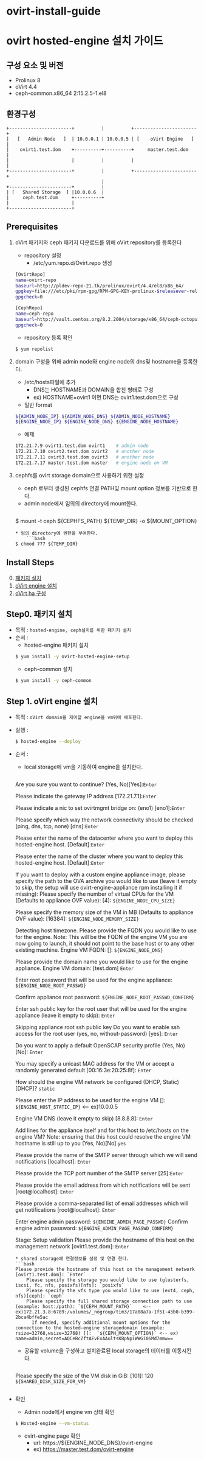 # ovirt-install-guide

# ovirt hosted-engine 설치 가이드

## 구성 요소 및 버전
* Prolinux 8
* oVirt 4.4
* ceph-common.x86_64 2:15.2.5-1.el8

## 환경구성
```
+-----------------------+          |          +-----------------------+
|   [   Admin Node   ]  | 10.0.0.1 | 10.0.0.5 | [    oVirt Engine   ] |
|    ovirt1.test.dom    +----------+----------+     master.test.dom   |
|                       |          |          |                       |
+-----------------------+          |          +-----------------------+
                                   |
+-----------------------+          |
| [   Shared Storage  ] |10.0.0.6  |
|     ceph.test.dom     +----------+
|                       |
+-----------------------+
```
## Prerequisites

1. oVirt 패키지와 ceph 패키지 다운로드를 위해 oVirt repository를 등록한다
    * repository 설정
        * /etc/yum.repo.d/Ovirt.repo 생성
    ```bash 
    [OvirtRepo]
    name=ovirt-repo
    baseurl=http://pldev-repo-21.tk/prolinux/ovirt/4.4/el8/x86_64/
    gpgkey=file:///etc/pki/rpm-gpg/RPM-GPG-KEY-prolinux-$releasever-release
    gpgcheck=0
    
    [CephRepo]
    name=ceph-repo
    baseurl=http://vault.centos.org/8.2.2004/storage/x86_64/ceph-octopus
    gpgcheck=0
    ```
    * repository 등록 확인
    ``` bash
    $ yum repolist
    ```    
    
2.  domain 구성을 위해 admin node와 engine node의 dns및 hostname을 등록한다.
    * /etc/hosts파일에 추가
        * DNS는 HOSTNAME과 DOMAIN을 합친 형태로 구성        
        * ex) HOSTNAME=ovirt1 이면 DNS는 ovirt1.test.dom으로 구성
    * 일반 format
    ```bash    
    ${ADMIN_NODE_IP} ${ADMIN_NODE_DNS} ${ADMIN_NODE_HOSTNAME}
    ${ENGINE_NODE_IP} ${ENGINE_NODE_DNS} ${ENGINE_NODE_HOSTNAME}
    ```
    * 예제
    ```bash
    172.21.7.9 ovirt1.test.dom ovirt1    # admin node
    172.21.7.10 ovirt2.test.dom ovirt2   # another node
    172.21.7.11 ovirt3.test.dom ovirt3   # another node
    172.21.7.17 master.test.dom master   # engine node on VM
    ```  
    
3.  cephfs를 ovirt storage domain으로 사용하기 위한 설정 
    * ceph 로부터 생성된 cephfs 연결 PATH및 mount option 정보를 기반으로 한다.
    * admin node에서 임의의 directory에 mount한다.
        ```bash
	$ mount -t ceph ${CEPHFS_PATH} ${TEMP_DIR} -o ${MOUNT_OPTION}
	```
    * 임의 directory에 권한을 부여한다. 
        ```bash
	$ chmod 777 ${TEMP_DIR}
    
## Install Steps
0. [패키지 설치](https://github.com/tmax-cloud/ovirt-install-guide/tree/master/K8S_Master#step0-%ED%99%98%EA%B2%BD-%EC%84%A4%EC%A0%95)
1. [oVirt engine 설치](https://github.com/tmax-cloud/ovirt-install-guide/tree/master/K8S_Master#step-1-cri-o-%EC%84%A4%EC%B9%98)
2. [oVirt ha 구성](https://github.com/tmax-cloud/ovirt-install-guide/tree/master/K8S_Master#step-2-kubeadm-kubelet-kubectl-%EC%84%A4%EC%B9%98)


## Step0. 패키지 설치
* 목적 : `hosted-engine, ceph설치를 위한 패키지 설치`
* 순서 : 
    * hosted-engine 패키지 설치
	```bash
	$ yum install -y ovirt-hosted-engine-setup
	```
    * ceph-common 설치
	```bash
	$ yum install -y ceph-common
	```  

## Step 1. oVirt engine 설치
* 목적 : `oVirt domain을 제어할 engine을 vm위에 배포한다.`
* 실행 : 
    ```bash
    $ hosted-engine --deploy
    ```
* 순서 :
    * local storage에 vm을 기동하여 engine을 설치한다. 
    
        ```bash	
	Are you sure you want to continue? (Yes, No)[Yes]:`Enter`

  	Please indicate the gateway IP address [172.21.7.1]:`Enter`

 	Please indicate a nic to set ovirtmgmt bridge on: (eno1) [eno1]:`Enter`

	Please specify which way the network connectivity should be checked (ping, dns, tcp, none) [dns]:`Enter`

	Please enter the name of the datacenter where you want to deploy this hosted-engine host. [Default]:`Enter`

	Please enter the name of the cluster where you want to deploy this hosted-engine host. [Default]:`Enter`

	If you want to deploy with a custom engine appliance image,
	please specify the path to the OVA archive you would like to use
	(leave it empty to skip, the setup will use ovirt-engine-appliance rpm installing it if missing):
	Please specify the number of virtual CPUs for the VM (Defaults to appliance OVF value): [4]: `${ENGINE_NODE_CPU_SIZE}`

	Please specify the memory size of the VM in MB (Defaults to appliance OVF value): [16384]: `${ENGINE_NODE_MEMORY_SIZE}`

	Detecting host timezone.
	Please provide the FQDN you would like to use for the engine.
	Note: This will be the FQDN of the engine VM you are now going to launch,
	it should not point to the base host or to any other existing machine.
	Engine VM FQDN:  []: `${ENGINE_NODE_DNS}`

	Please provide the domain name you would like to use for the engine appliance.
	Engine VM domain: [test.dom] `Enter`

	Enter root password that will be used for the engine appliance: `${ENGINE_NODE_ROOT_PASSWD}`

	Confirm appliance root password:  `${ENGINE_NODE_ROOT_PASSWD_CONFIRM}`

	Enter ssh public key for the root user that will be used for the engine appliance (leave it empty to skip): `Enter`

	Skipping appliance root ssh public key
	Do you want to enable ssh access for the root user (yes, no, without-password) [yes]: `Enter`

	Do you want to apply a default OpenSCAP security profile (Yes, No) [No]: `Enter`

	You may specify a unicast MAC address for the VM or accept a randomly generated default [00:16:3e:20:25:8f]: `Enter`

	How should the engine VM network be configured (DHCP, Static)[DHCP]? `static`

	Please enter the IP address to be used for the engine VM []: `${ENGINE_HOST_STATIC_IP}` <-- ex)10.0.0.5

	Engine VM DNS (leave it empty to skip) [8.8.8.8]: `Enter`

	Add lines for the appliance itself and for this host to /etc/hosts on the engine VM?
	Note: ensuring that this host could resolve the engine VM hostname is still up to you
	(Yes, No)[No]  `yes`

	Please provide the name of the SMTP server through which we will send notifications [localhost]: `Enter`

	Please provide the TCP port number of the SMTP server [25]:`Enter`

	Please provide the email address from which notifications will be sent [root@localhost]: `Enter`

	Please provide a comma-separated list of email addresses which will get notifications [root@localhost]: `Enter`

	Enter engine admin password: `${ENGINE_ADMIN_PAGE_PASSWD}`
	Confirm engine admin password: `${ENGINE_ADMIN_PAGE_PASSWD_CONFIRM}`

	Stage: Setup validation
	Please provide the hostname of this host on the management network [ovirt1.test.dom]: `Enter`
	```
    * shared storage에 연결정보를 설정 및 연결 한다.
	```bash
	Please provide the hostname of this host on the management network [ovirt1.test.dom]: `Enter`
        Please specify the storage you would like to use (glusterfs, iscsi, fc, nfs, posixfs)[nfs]: `posixfs`
        Please specify the vfs type you would like to use (ext4, ceph, nfs)[ceph]: `ceph`
        Please specify the full shared storage connection path to use (example: host:/path): `${CEPH_MOUNT_PATH}`    <-- ex)172.21.3.8:6789:/volumes/_nogroup/tim3/17a08a7a-1f51-43b0-b399-2bca4bffe5ac
          If needed, specify additional mount options for the connection to the hosted-engine storagedomain (example: rsize=32768,wsize=32768) []:  `${CEPH_MOUNT_OPTION}` <-- ex) name=admin,secret=AQCeBcZftAEvExAAultsKBpNpiWWGi06Md7mmw==
	```
    *  공유할 volume을 구성하고 설치완료된 local storage의 데이터를 이동시킨다.	
        ```bash
	Please specify the size of the VM disk in GiB: [101]: 120 `${SHARED_DISK_SIZE_FOR_VM}`
	```
* 확인 
    * Admin node에서 engine vm 상태 확인
    ```bash
    $ Hosted-engine --vm-status 
    ```
    * ovirt-engine page 확인 
        * url: https://${ENGINE_NODE_DNS}/ovirt-engine
        * ex) https://master.test.dom/ovirt-engine
    

